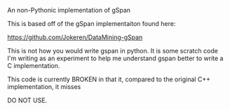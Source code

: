 
An non-Pythonic implementation of gSpan

This is based off of the gSpan implementaiton found here:

https://github.com/Jokeren/DataMining-gSpan

This is not how you would write gspan in python. It is
some scratch code I'm writing as an experiment to help me
understand gspan better to write a C implementation.

This code is currently BROKEN in that it, compared to the 
original C++ implementation, it misses 


DO NOT USE.



